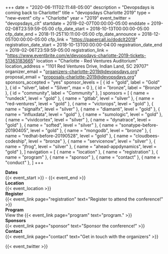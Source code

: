 +++
date = "2020-06-11T02:11:48-05:00"
description = "Devopsdays is coming back to Charlotte!"
title = "devopsdays Charlotte 2019"
type = "new-event"
city = "Charlotte"
year = "2019"
event_twitter = "devopsdays_clt"
startdate = 2019-02-07T00:00:00-05:00
enddate = 2019-02-08T23:59:59-05:00
cfp_date_start = 2018-10-13T00:00:00-05:00
cfp_date_end = 2018-11-25T10:11:00-05:00
cfp_date_announce = 2018-12-05T00:00:00-05:00
cfp_link = "https://papercall.io/dodclt2019"
registration_date_start = 2018-10-13T00:00:00-04:00
registration_date_end = 2019-02-06T23:59:59-05:00
registration_link = "https://www.eventbrite.com/e/devopsdays-charlotte-2019-tickets-51363183665"
location = "Charlotte - Red Ventures Auditorium"
location_address = "1101 Red Ventures Drive, Indian Land, SC 29707"
organizer_email = "organizers-charlotte-2019@devopsdays.org"
proposal_email = "proposals-charlotte-2019@devopsdays.org"
sponsors_accepted = "yes"
sponsor_levels = [
    { id = "gold", label = "Gold" },
    { id = "silver", label = "Silver", max = 0 },
    { id = "bronze", label = "Bronze" },
    { id = "community", label = "Community" },
]
sponsors = [
    { name = "rundeck", level = "gold" },
    { name = "gitlab", level = "silver" },
    { name = "red-ventures", level = "gold" },
    { name = "victorops", level = "gold" },
    { name = "signalfx", level = "silver" },
    { name = "diamanti", level = "gold" },
    { name = "influxdata", level = "gold" },
    { name = "sumologic", level = "gold" },
    { name = "vividcortex", level = "silver" },
    { name = "dynatrace", level = "gold" },
    { name = "softed", level = "silver" },
    { name = "sonatype-before-20190405", level = "gold" },
    { name = "mongodb", level = "bronze" },
    { name = "redhat-before-20190528", level = "gold" },
    { name = "cloudbees-codeship", level = "bronze" },
    { name = "servicenow", level = "silver" },
    { name = "jfrog", level = "silver" },
    { name = "ahead-appdynamics", level = "gold" },
]
navigation = [
    { name = "location" },
    { name = "registration" },
    { name = "program" },
    { name = "sponsor" },
    { name = "contact" },
    { name = "conduct" },
]
+++
<!-- <div style="text-align:center;">
  {{< event_logo >}}
</div> -->

<div class = "row">
  <div class = "col-md-2">
    <strong>Dates</strong>
  </div>
  <div class = "col-md-8">
    {{< event_start >}} - {{< event_end >}}
  </div>
</div>

<div class = "row">
  <div class = "col-md-2">
    <strong>Location</strong>
  </div>
  <div class = "col-md-8">
    {{< event_location >}}
  </div>
</div>

<div class = "row">
  <div class = "col-md-2">
    <strong>Register</strong>
  </div>
  <div class = "col-md-8">
    {{< event_link page="registration" text="Register to attend the conference!" >}}
  </div>
</div>

<!-- <div class = "row">
  <div class = "col-md-2">
    <strong>Propose</strong>
  </div>
  <div class = "col-md-8">
    {{< event_link page="propose" text="Propose a talk!" >}}
  </div>
</div> -->

<div class = "row">
  <div class = "col-md-2">
    <strong>Program</strong>
  </div>
  <div class = "col-md-8">
    View the {{< event_link page="program" text="program." >}}
  </div>
</div>

<!-- <div class = "row">
  <div class = "col-md-2">
    <strong>Speakers</strong>
  </div>
  <div class = "col-md-8">
    Check out the {{< event_link page="speakers" text="speakers!" >}}
  </div>
</div> -->

<div class = "row">
  <div class = "col-md-2">
    <strong>Sponsors</strong>
  </div>
  <div class = "col-md-8">
    {{< event_link page="sponsor" text="Sponsor the conference!" >}}
  </div>
</div>

<div class = "row">
  <div class = "col-md-2">
    <strong>Contact</strong>
  </div>
  <div class = "col-md-8">
    {{< event_link page="contact" text="Get in touch with the organizers" >}}
  </div>
</div>

<!-- Uncomment if you added your city twitter name -->

{{< event_twitter >}}
